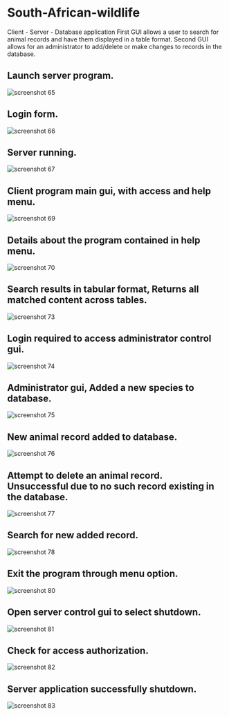 # South-African-wildlife
Client - Server - Database application 
First GUI allows a user to search for animal records and have them displayed in a table format.
Second GUI allows for an administrator to add/delete or make changes to records in the database.
## Launch server program.
![screenshot 65](https://user-images.githubusercontent.com/34503137/34174191-c7dfb9e8-e500-11e7-898d-d357d06e6270.png)
## Login form.
![screenshot 66](https://user-images.githubusercontent.com/34503137/34174258-0253c84e-e501-11e7-85bd-343070be27a8.png)
## Server running.
![screenshot 67](https://user-images.githubusercontent.com/34503137/34174369-4e14145a-e501-11e7-9d57-d540f92dec31.png)
## Client program main gui, with access and help menu.
![screenshot 69](https://user-images.githubusercontent.com/34503137/34175097-e8b62492-e503-11e7-970f-87fdf40abf7d.png)
## Details about the program contained in help menu.
![screenshot 70](https://user-images.githubusercontent.com/34503137/34175218-656a2a9c-e504-11e7-9f33-e91b4a52f230.png)
## Search results in tabular format, Returns all matched content across tables.
![screenshot 73](https://user-images.githubusercontent.com/34503137/34175357-e265b9c6-e504-11e7-873d-51547c05902d.png)
## Login required to access administrator control gui. 
![screenshot 74](https://user-images.githubusercontent.com/34503137/34175526-5b37dfb4-e505-11e7-8885-5cb352415d8b.png)
## Administrator gui, Added a new species to database.
![screenshot 75](https://user-images.githubusercontent.com/34503137/34175624-c4f6e238-e505-11e7-803f-b2c911aced3e.png)
## New animal record added to database.
![screenshot 76](https://user-images.githubusercontent.com/34503137/34175741-29821c9a-e506-11e7-8568-2622bbba1d4f.png)
## Attempt to delete an animal record. Unsuccessful due to no such record existing in the database.
![screenshot 77](https://user-images.githubusercontent.com/34503137/34176542-eeff9b26-e508-11e7-81f5-e0af65501a1c.png)
## Search for new added record.
![screenshot 78](https://user-images.githubusercontent.com/34503137/34176672-7f45e21c-e509-11e7-9229-e0e439234737.png)
## Exit the program through menu option.
![screenshot 80](https://user-images.githubusercontent.com/34503137/34176998-b15dcb7e-e50a-11e7-92e9-e9d81de20022.png)
## Open server control gui to select shutdown.
![screenshot 81](https://user-images.githubusercontent.com/34503137/34177118-0f200272-e50b-11e7-9eba-1af99939e578.png)
## Check for access authorization.
![screenshot 82](https://user-images.githubusercontent.com/34503137/34177167-5520ceb4-e50b-11e7-840c-d8b68de0d29c.png)
## Server application successfully shutdown.
![screenshot 83](https://user-images.githubusercontent.com/34503137/34177225-8a8ef10c-e50b-11e7-8438-4cd2d4a2595b.png)
